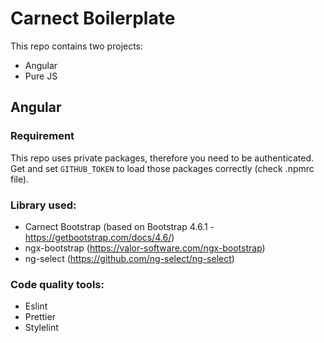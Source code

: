 # Carnect Boilerplate

This repo contains two projects:
* Angular
* Pure JS

## Angular

### Requirement
This repo uses private packages, therefore you need to be authenticated. Get and set `GITHUB_TOKEN` to load those packages correctly (check .npmrc file). 

### Library used:
* Carnect Bootstrap (based on Bootstrap 4.6.1 - https://getbootstrap.com/docs/4.6/)
* ngx-bootstrap (https://valor-software.com/ngx-bootstrap)
* ng-select (https://github.com/ng-select/ng-select)

### Code quality tools:
* Eslint
* Prettier
* Stylelint
